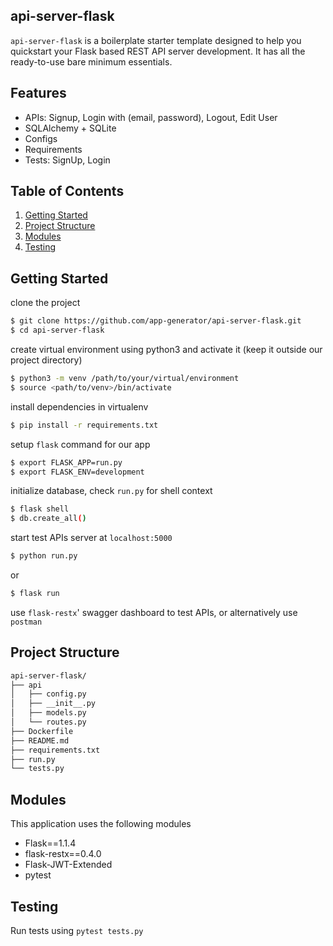 ## api-server-flask

`api-server-flask` is a boilerplate starter template designed to help you quickstart your Flask based REST API server development. It has all the ready-to-use bare minimum essentials.


## Features

- APIs: Signup, Login with (email, password), Logout, Edit User
- SQLAlchemy + SQLite
- Configs
- Requirements
- Tests: SignUp, Login


## Table of Contents

1. [Getting Started](#getting-started)
2. [Project Structure](#project-structure)
3. [Modules](#modules)
4. [Testing](#testing)


## Getting Started

clone the project

```bash
$ git clone https://github.com/app-generator/api-server-flask.git
$ cd api-server-flask
```

create virtual environment using python3 and activate it (keep it outside our project directory)

```bash
$ python3 -m venv /path/to/your/virtual/environment
$ source <path/to/venv>/bin/activate
```

install dependencies in virtualenv

```bash
$ pip install -r requirements.txt
```

setup `flask` command for our app

```bash
$ export FLASK_APP=run.py
$ export FLASK_ENV=development
```

initialize database, check `run.py` for shell context

```bash
$ flask shell
$ db.create_all()
```

start test APIs server at `localhost:5000`

```bash
$ python run.py
```
or 
```bash
$ flask run
```

use `flask-restx`' swagger dashboard to test APIs, or alternatively use `postman`


## Project Structure

```bash
api-server-flask/
├── api
│   ├── config.py
│   ├── __init__.py
│   ├── models.py
│   └── routes.py
├── Dockerfile
├── README.md
├── requirements.txt
├── run.py
└── tests.py
```


## Modules

This application uses the following modules

 - Flask==1.1.4
 - flask-restx==0.4.0
 - Flask-JWT-Extended
 - pytest


## Testing

Run tests using `pytest tests.py`
